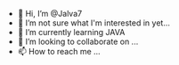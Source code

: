 - 👋 Hi, I’m @Jalva7
- 👀 I’m not sure what I'm interested in yet...
- 🌱 I’m currently learning JAVA
- 💞️ I’m looking to collaborate on ...
- 📫 How to reach me ...

<!---
Jalva7/Jalva7 is a ✨ special ✨ repository because its `README.md` (this file) appears on your GitHub profile.
You can click the Preview link to take a look at your changes.
--->
